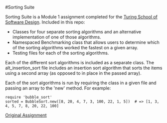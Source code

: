 #Sorting Suite

Sorting Suite is a Module 1 assignment completed for the [Turing School of Software Design](https://www.turing.io/). Included in this repo:

* Classes for four separate sorting algorithms and an alternative implementation of one of those algorithms.
* Namespaced Benchmarking class that allows users to determine which of the sorting algorithms worked the fastest on a given array.
* Testing files for each of the sorting algorithms.

Each of the different sort algorithms is included as a separate class. The alt_insertion_sort file includes an insertion sort algorithm that sorts the items using a second array (as opposed to in place in the passed array).

Each of the sort algorithms is run by requiring the class in a given file and passing an array to the 'new' method. For example:

```
require 'bubble_sort'
sorted = BubbleSort.new([8, 20, 4, 7, 3, 100, 22, 1, 5])  # => [1, 3, 4, 5, 7, 8, 20, 22, 100]
```

[Original Assignment](https://github.com/turingschool/curriculum/blob/master/source/projects/sorting_suite.markdown)
